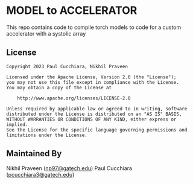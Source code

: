 # MODEL to ACCELERATOR
This repo contains code to compile torch models to code for a custom accelerator with a systolic array


## License

```
Copyright 2023 Paul Cucchiara, Nikhil Praveen

Licensed under the Apache License, Version 2.0 (the "License");
you may not use this file except in compliance with the License.
You may obtain a copy of the License at

    http://www.apache.org/licenses/LICENSE-2.0

Unless required by applicable law or agreed to in writing, software
distributed under the License is distributed on an "AS IS" BASIS,
WITHOUT WARRANTIES OR CONDITIONS OF ANY KIND, either express or implied.
See the License for the specific language governing permissions and
limitations under the License.
```

## Maintained By
Nikhil Praveen (np97@gatech.edu)
Paul Cucchiara (pcucchiara3@gatech.edu)
